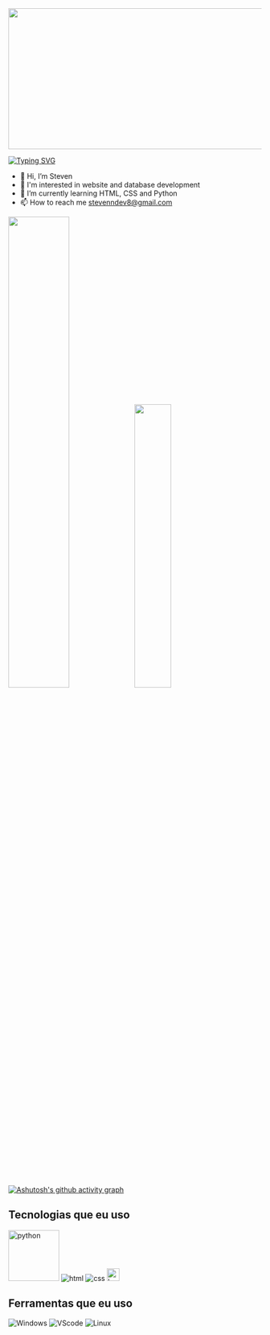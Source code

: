 <img src="https://i.pinimg.com/originals/42/83/6a/42836adf0826dbfa27034fc55566d3a2.gif" width="1000px" height="280px">

[![Typing SVG](https://readme-typing-svg.herokuapp.com/?color=FFD700&size=35&center=true&vCenter=true&width=1000&lines=Oi+Sou+Steven+Araújo+Aprendiz+Back-End+🛠️;Bem-vindo+ao+Meu+GitHub+:%29)](https://git.io/typing-svg)

- 👋 Hi, I’m Steven
- 👀 I'm interested in website and database development
- 🌱 I’m currently learning HTML, CSS and Python
- 📫 How to reach me stevenndev8@gmail.com

<p><img width="49%" src="https://github-readme-stats.vercel.app/api?username=steven-dev8&show_icons=true&theme=dark&locale=pt-br"> <img width="38%" src="https://github-readme-stats.vercel.app/api/top-langs/?username=steven-dev8&layout=compact&theme=dark"></p>

[![Ashutosh's github activity graph](https://github-readme-activity-graph.vercel.app/graph?username=steven-dev8&bg_color=000000&color=B8860B&line=FFD700&point=FFFFFF&area=true&hide_border=true)](https://github.com/ashutosh00710/github-readme-activity-graph)


## Tecnologias que eu uso

<div>
    <img src="https://img.shields.io/badge/Python-14354C?style=for-the-badge&logo=python&logoColor=white" alt="python" width="101">
    <img src="https://img.shields.io/badge/HTML5-E34F26?style=for-the-badge&logo=html5&logoColor=white" alt="html">
    <img src="https://img.shields.io/badge/CSS3-1572B6?style=for-the-badge&logo=css3&logoColor=white" alt="css">
    <img src="https://cdn.discordapp.com/attachments/879885461903007756/1284407886071463956/799-7996506_black-mage-8-bit-final-fantasy-black-mage-removebg-preview.png?ex=66e6858f&is=66e5340f&hm=e9492bbc4155e4a88581e4eb16a5ee7a4b4948f2798e6dc8096b0b70529a9d23&" width="25px" alt="boneco dark fantasy">
</div>

## Ferramentas que eu uso
![Windows](https://img.shields.io/badge/Windows-0078D4?style=for-the-badge&logo=windows&logoColor=white)
![VScode](https://img.shields.io/badge/vscode-14354C?style=for-the-badge&logo=vscode&logoColor=white&bgcolor=darkblue)
![Linux](https://img.shields.io/badge/linux-2E2E2E?style=for-the-badge&logo=vscode&logoColor=white)
